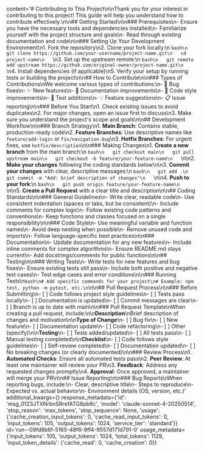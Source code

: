 content='# Contributing to This Project\n\nThank you for your interest in contributing to this project! This guide will help you understand how to contribute effectively.\n\n## Getting Started\n\n### Prerequisites\n- Ensure you have the necessary tools and dependencies installed\n- Familiarize yourself with the project structure and goals\n- Read through existing documentation and code\n\n### Setting Up Your Development Environment\n1. Fork the repository\n2. Clone your fork locally:\n   ```bash\n   git clone https://github.com/your-username/project-name.git\n   cd project-name\n   ```\n3. Set up the upstream remote:\n   ```bash\n   git remote add upstream https://github.com/original-owner/project-name.git\n   ```\n4. Install dependencies (if applicable)\n5. Verify your setup by running tests or building the project\n\n## How to Contribute\n\n### Types of Contributions\nWe welcome various types of contributions:\n- 🐛 Bug fixes\n- ✨ New features\n- 📝 Documentation improvements\n- 🎨 Code style improvements\n- 🧪 Test additions\n- 💡 Feature suggestions\n- 📋 Issue reporting\n\n### Before You Start\n1. Check existing issues to avoid duplicates\n2. For major changes, open an issue first to discuss\n3. Make sure you understand the project\'s scope and goals\n\n## Development Workflow\n\n### Branch Strategy\n1. **Main Branch**: Contains stable, production-ready code\n2. **Feature Branches**: Use descriptive names like `feature/add-login` or `fix/navigation-bug`\n3. **Hotfix Branches**: For urgent fixes, use `hotfix/description`\n\n### Making Changes\n1. **Create a new branch** from the main branch:\n   ```bash\n   git checkout main\n   git pull upstream main\n   git checkout -b feature/your-feature-name\n   ```\n\n2. **Make your changes** following the coding standards below\n\n3. **Commit your changes** with clear, descriptive messages:\n   ```bash\n   git add .\n   git commit -m "Add: brief description of changes"\n   ```\n\n4. **Push to your fork**:\n   ```bash\n   git push origin feature/your-feature-name\n   ```\n\n5. **Create a Pull Request** with a clear title and description\n\n## Coding Standards\n\n### General Guidelines\n- Write clear, readable code\n- Use consistent indentation (spaces or tabs, but be consistent)\n- Include comments for complex logic\n- Follow existing code patterns and conventions\n- Keep functions and classes focused on a single responsibility\n\n### Code Style\n- Use meaningful variable and function names\n- Avoid deep nesting when possible\n- Remove unused code and imports\n- Follow language-specific best practices\n\n### Documentation\n- Update documentation for any new features\n- Include inline comments for complex algorithms\n- Ensure README.md stays current\n- Add docstrings/comments for public functions\n\n## Testing\n\n### Writing Tests\n- Write tests for new features and bug fixes\n- Ensure existing tests still pass\n- Include both positive and negative test cases\n- Test edge cases and error conditions\n\n### Running Tests\n```bash\n# Add specific commands for your project\n# Example: npm test, python -m pytest, etc.\n```\n\n## Pull Request Process\n\n### Before Submitting\n- [ ] Code follows project style guidelines\n- [ ] Tests pass locally\n- [ ] Documentation is updated\n- [ ] Commit messages are clear\n- [ ] Branch is up to date with main\n\n### Pull Request Template\nWhen creating a pull request, include:\n\n**Description**\nBrief description of changes and motivation\n\n**Type of Change**\n- [ ] Bug fix\n- [ ] New feature\n- [ ] Documentation update\n- [ ] Code refactoring\n- [ ] Other (specify)\n\n**Testing**\n- [ ] Tests added/updated\n- [ ] All tests pass\n- [ ] Manual testing completed\n\n**Checklist**\n- [ ] Code follows style guidelines\n- [ ] Self-review completed\n- [ ] Documentation updated\n- [ ] No breaking changes (or clearly documented)\n\n### Review Process\n1. **Automated Checks**: Ensure all automated tests pass\n2. **Peer Review**: At least one maintainer will review your PR\n3. **Feedback**: Address any requested changes promptly\n4. **Approval**: Once approved, a maintainer will merge your PR\n\n## Issue Reporting\n\n### Bug Reports\nWhen reporting bugs, include:\n- Clear, descriptive title\n- Steps to reproduce\n- Expected vs. actual behavior\n- Environment details (OS, version, etc.)' additional_kwargs={} response_metadata={'id': 'msg_0123JTXNrbnSRrefATG8pb8c', 'model': 'claude-sonnet-4-20250514', 'stop_reason': 'max_tokens', 'stop_sequence': None, 'usage': {'cache_creation_input_tokens': 0, 'cache_read_input_tokens': 0, 'input_tokens': 105, 'output_tokens': 1024, 'service_tier': 'standard'}} id='run--09fd8b6f-5165-48f6-9ff4-9557d171d791-0' usage_metadata={'input_tokens': 105, 'output_tokens': 1024, 'total_tokens': 1129, 'input_token_details': {'cache_read': 0, 'cache_creation': 0}}